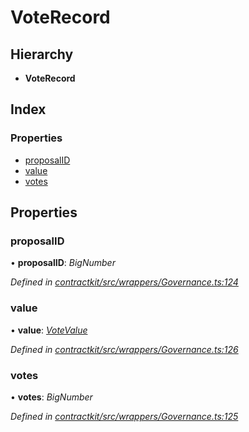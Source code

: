 # VoteRecord

## Hierarchy

* **VoteRecord**

## Index

### Properties

* [proposalID]()
* [value]()
* [votes]()

## Properties

### proposalID

• **proposalID**: _BigNumber_

_Defined in_ [_contractkit/src/wrappers/Governance.ts:124_](https://github.com/celo-org/celo-monorepo/blob/master/packages/sdk/contractkit/src/wrappers/Governance.ts#L124)

### value

• **value**: [_VoteValue_]()

_Defined in_ [_contractkit/src/wrappers/Governance.ts:126_](https://github.com/celo-org/celo-monorepo/blob/master/packages/sdk/contractkit/src/wrappers/Governance.ts#L126)

### votes

• **votes**: _BigNumber_

_Defined in_ [_contractkit/src/wrappers/Governance.ts:125_](https://github.com/celo-org/celo-monorepo/blob/master/packages/sdk/contractkit/src/wrappers/Governance.ts#L125)

